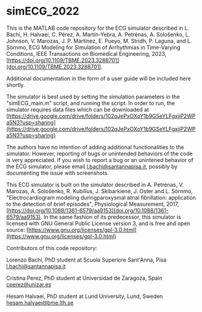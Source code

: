 # simECG_2022

This is the MATLAB code repository for the ECG simulator described in L. Bachi, H. Halvaei, C. Pérez, A. Martín-Yebra, A. Petrėnas, A. Sološenko, L. Johnson, V. Marozas, J. P. Martínez, E. Pueyo, M. Stridh, P. Laguna, and L. Sörnmo, ECG Modeling for Simulation of Arrhythmias in Time-Varying Conditions, IEEE Transactions on Biomedical Engineering, 2023, [https://doi.org/10.1109/TBME.2023.3288701](doi.org/10.1109/TBME.2023.3288701).

Additional documentation in the form of a user guide will be included here shortly.

The simulator is best used by setting the simulation parameters in the "simECG_main.m" script, and running the script. In order to run, the simulator requires data files which can be downloaded at [https://drive.google.com/drive/folders/102qJePxOXoY1b9GSeYLFgxjiP2WPa5N3?usp=sharing](https://drive.google.com/drive/folders/102qJePxOXoY1b9GSeYLFgxjiP2WPa5N3?usp=sharing)

The authors have no intention of adding additional functionalities to the simulator. However, reporting of bugs or unintended behaviors of the code is very appreciated. If you wish to report a bug or an unintened behavior of the ECG simulator, please email l.bachi@santannapisa.it, possibly by documenting the issue with screenshots.

This ECG simulator is built on the simulator described in A. Petrėnas, V. Marozas, A. Sološenko, R. Kubilius, J. Skibarkienė, J. Oster and L. Sörnmo, "Electrocardiogram modeling duringparoxysmal atrial fibrillation: application to the detection of brief episodes", Physiological Measurement, 2017, [https://doi.org/10.1088/1361-6579/aa9153](doi.org/10.1088/1361-6579/aa9153). In the same fashion of its predecessor, this simulator is licensed with GNU General Public License version 3, and is free and open source:
[https://www.gnu.org/licenses/gpl-3.0.html](https://www.gnu.org/licenses/gpl-3.0.html)

Contributors of this code repository:

Lorenzo Bachi, PhD student at Scuola Superiore Sant'Anna, Pisa
l.bachi@santannapisa.it

Cristina Perez, PhD student at Universidad de Zaragoza, Spain
cperez@unizar.es

Hesam Halvaei, PhD student at Lund University, Lund, Sweden
hesam.halvaei@bme.lth.se

